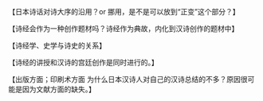 【日本诗话对诗大序的沿用？or 挪用，是不是可以放到“正变”这个部分？】


【诗经会作为一种创作题材吗？诗经作为典故，内化到汉诗创作的题材中】


【诗经学、史学与诗史的关系】

【诗经的讲授和汉诗的宫廷创作是同时进行的。】

【出版方面；印刷术方面 为什么日本汉诗人对自己的汉诗总结的不多？原因很可能是因为文献方面的缺失。】
